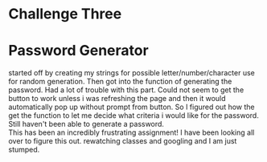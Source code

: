 # Challenge Three
# Password Generator
started off by creating my strings for possible letter/number/character use for random generation.
Then got into the function of generating the password.  Had a lot of trouble with this part.  Could not seem to get the button to work unless i was refreshing the page and then it would automatically pop up without prompt from button.
So I figured out how the get the function to let me decide what criteria i would like for the password.  Still haven't been able to generate a password.  
This has been an incredibly frustrating assignment!  I have been looking all over to figure this out.  rewatching classes and googling and I am just stumped.

